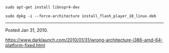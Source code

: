 ```
sudo apt-get install libnspr4-dev
```
```
sudo dpkg -i --force-architecture install_flash_player_10_linux.deb
```

---

Posted Jan 31, 2010.

https://www.darklaunch.com/2010/01/31/wrong-architecture-i386-amd-64-platform-fixed.html